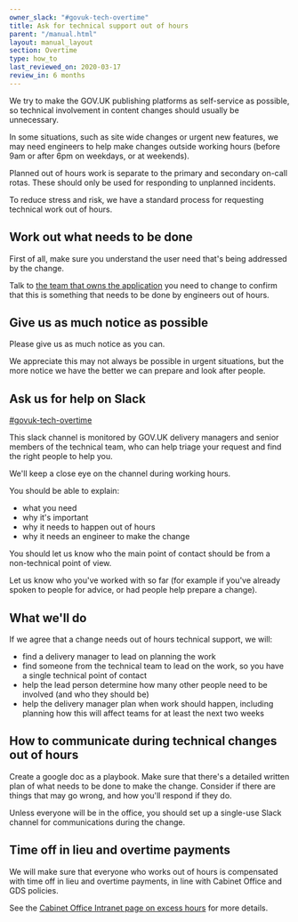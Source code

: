 ```yaml
---
owner_slack: "#govuk-tech-overtime"
title: Ask for technical support out of hours
parent: "/manual.html"
layout: manual_layout
section: Overtime
type: how_to
last_reviewed_on: 2020-03-17
review_in: 6 months
---
```


We try to make the GOV.UK publishing platforms as self-service as possible, so
technical involvement in content changes should usually be unnecessary.

In some situations, such as site wide changes or urgent new features, we may
need engineers to help make changes outside working hours (before 9am or
after 6pm on weekdays, or at weekends).

Planned out of hours work is separate to the primary and secondary on-call
rotas. These should only be used for responding to unplanned incidents.

To reduce stress and risk, we have a standard process for requesting technical
work out of hours.

## Work out what needs to be done

First of all, make sure you understand the user need that's being addressed by the change.

Talk to [the team that owns the application](/apps/by-team.html) you need to
change to confirm that this is something that needs to be done by engineers out of hours.

## Give us as much notice as possible

Please give us as much notice as you can.

We appreciate this may not always be possible in urgent situations, but the
more notice we have the better we can prepare and look after people.

## Ask us for help on Slack

[#govuk-tech-overtime](https://gds.slack.com/archives/C0105S28F7A)

This slack channel is monitored by GOV.UK delivery managers and senior members
of the technical team, who can help triage your request and find the right
people to help you.

We'll keep a close eye on the channel during working hours.

You should be able to explain:

* what you need
* why it's important
* why it needs to happen out of hours
* why it needs an engineer to make the change

You should let us know who the main point of contact should be from a
non-technical point of view.

Let us know who you've worked with so far (for example if you've already spoken
to people for advice, or had people help prepare a change).

## What we'll do

If we agree that a change needs out of hours technical support, we will:

* find a delivery manager to lead on planning the work
* find someone from the technical team to lead on the work, so you have a
  single technical point of contact
* help the lead person determine how many other people need to be involved (and
  who they should be)
* help the delivery manager plan when work should happen, including planning
  how this will affect teams for at least the next two weeks

## How to communicate during technical changes out of hours

Create a google doc as a playbook. Make sure that there's a detailed written
plan of what needs to be done to make the change. Consider if there are things
that may go wrong, and how you'll respond if they do.

Unless everyone will be in the office, you should set up a single-use Slack
channel for communications during the change.

## Time off in lieu and overtime payments

We will make sure that everyone who works out of hours is compensated with time
off in lieu and overtime payments, in line with Cabinet Office and GDS
policies.

See the [Cabinet Office Intranet page on excess hours](https://intranet.cabinetoffice.gov.uk/task/excess-hours-weekends-and-travelling-time/policy/#excesshoursemployeesatgrade67)
for more details.

